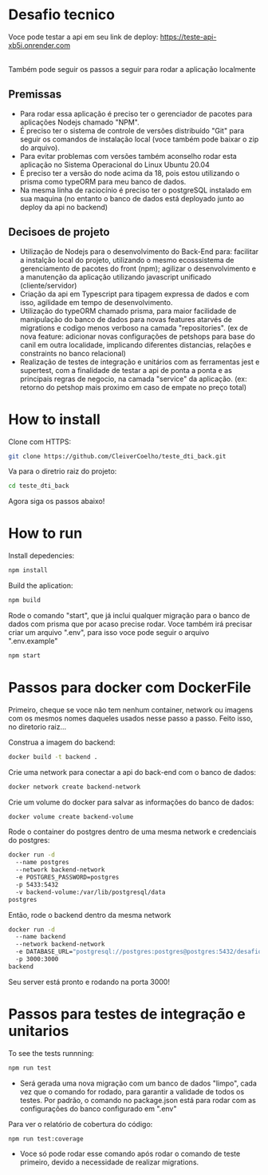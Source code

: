 # Desafio tecnico
Voce pode testar a api em seu link de deploy: https://teste-api-xb5i.onrender.com <br/> <br/>

Também pode seguir os passos a seguir para rodar a aplicação localmente

## Premissas
- Para rodar essa aplicação é preciso ter o gerenciador de pacotes para aplicações Nodejs chamado "NPM". 
- É preciso ter o sistema de controle de versões distribuído "Git" para seguir os comandos de instalação local (voce também pode baixar o zip do arquivo). 
- Para evitar problemas com versões também aconselho rodar esta aplicação no Sistema Operacional do Linux Ubuntu 20.04
- É preciso ter a versão do node acima da 18, pois estou utilizando o prisma como typeORM para meu banco de dados.
- Na mesma linha de raciocínio é preciso ter o postgreSQL instalado em sua maquina (no entanto o banco de dados está deployado junto ao deploy da api no backend)

## Decisoes de projeto
- Utilização de Nodejs para o desenvolvimento do Back-End para: facilitar a instalção local do projeto, utilizando o mesmo ecosssistema de gerenciamento de pacotes do front (npm); agilizar o desenvolvimento e a manutenção da aplicação utilizando javascript unificado (cliente/servidor)
- Criação da api em Typescript para tipagem expressa de dados e com isso, agilidade em tempo de desenvolvimento.
- Utilização do typeORM chamado prisma, para maior facilidade de manipulação do banco de dados para novas features atarvés de migrations e codigo menos verboso na camada "repositories". (ex de nova feature: adicionar novas configurações de petshops para base do canil em outra localidade, implicando diferentes distancias, relações e constraints no banco relacional)
- Realização de testes de integração e unitários com as ferramentas jest e supertest, com a finalidade de testar a api de ponta a ponta e as principais regras de negocio, na camada "service" da aplicação. (ex: retorno do petshop mais proximo em caso de empate no preço total) 

# How to install

Clone com HTTPS:
```bash
git clone https://github.com/CleiverCoelho/teste_dti_back.git
```

Va para o diretrio raiz do projeto:
```bash
cd teste_dti_back
```

Agora siga os passos abaixo!

# How to run

Install depedencies:
```bash
npm install
```

Build the aplication:
```bash
npm build
```
Rode o comando "start", que já inclui qualquer migração para o banco de dados com prisma que por acaso precise rodar. Voce também irá precisar criar um arquivo ".env", para isso voce pode seguir o arquivo ".env.example"

```bash
npm start
```

# Passos para docker com DockerFile

Primeiro, cheque se voce não tem nenhum container, network ou imagens com os mesmos nomes daqueles usados nesse passo a passo. Feito isso, no diretorio raiz...

Construa a imagem do backend:
```bash
docker build -t backend .
```

Crie uma network para conectar a api do back-end com o banco de dados:
```bash
docker network create backend-network
```

Crie um volume do docker para salvar as informações do banco de dados:
```bash
docker volume create backend-volume
```
Rode o container do postgres dentro de uma mesma network e credenciais do postgres:
```bash
docker run -d 
  --name postgres 
  --network backend-network 
  -e POSTGRES_PASSWORD=postgres 
  -p 5433:5432 
  -v backend-volume:/var/lib/postgresql/data
postgres
```

Então, rode o backend dentro da mesma network
```bash
docker run -d 
  --name backend 
  --network backend-network 
  -e DATABASE_URL="postgresql://postgres:postgres@postgres:5432/desafio_back_dti?schema=public" 
  -p 3000:3000 
backend
```

Seu server está pronto e rodando na porta 3000!

# Passos para testes de integração e unitarios
To see the tests runnning:
```bash
npm run test
```

- Será gerada uma nova migração com um banco de dados "limpo", cada vez que o comando for rodado, para garantir a validade de todos os testes. Por padrão, o comando no package.json está para rodar com as configurações do banco configurado em ".env"

Para ver o relatório de cobertura do código:
```bash
npm run test:coverage
```
- Voce só pode rodar esse comando após rodar o comando de teste primeiro, devido a necessidade de realizar migrations.


